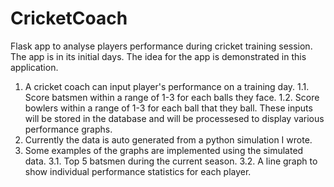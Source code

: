 # CricketCoach
Flask app to analyse players performance during cricket training session.
The app is in its initial days. The idea for the app is demonstrated in this application.

1. A cricket coach can input player's performance on a training day.
  1.1. Score batsmen within a range of 1-3 for each balls they face.
  1.2. Score bowlers within a range of 1-3 for each ball that they ball.
  These inputs will be stored in the database and will be processesed to display various performance graphs.
2. Currently the data is auto generated from a python simulation I wrote.
3. Some examples of the graphs are implemented using the simulated data.
  3.1. Top 5 batsmen during the current season.
  3.2. A line graph to show individual performance statistics for each player.
